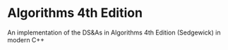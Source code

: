# Algorithms 4th Edition
An implementation of the DS&amp;As in Algorithms 4th Edition (Sedgewick) in modern C++
